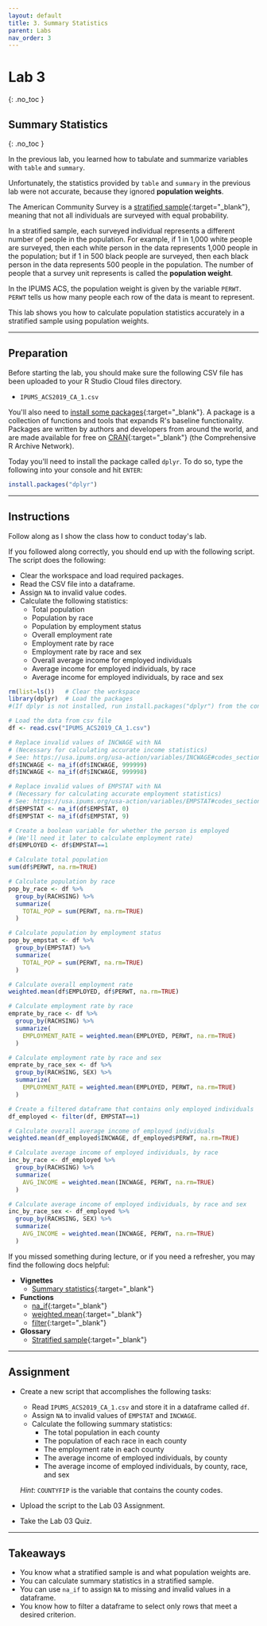 ```yaml
---
layout: default
title: 3. Summary Statistics
parent: Labs
nav_order: 3
---
```


# Lab 3
{: .no_toc }

## Summary Statistics
{: .no_toc }

In the previous lab, you learned how to tabulate and summarize variables with `table` and `summary`.

Unfortunately, the statistics provided by `table` and `summary` in the previous lab were not accurate, because they ignored **population weights**.

The American Community Survey is a [stratified sample](/docs/glossary/stratified-sample){:target="_blank"}, meaning that not all individuals are surveyed with equal probability.

In a stratified sample, each surveyed individual represents a different number of people in the population. For example, if 1 in 1,000 white people are surveyed, then each white person in the data represents 1,000 people in the population; but if 1 in 500 black people are surveyed, then each black person in the data represents 500 people in the population. The number of people that a survey unit represents is called the **population weight**.

In the IPUMS ACS, the population weight is given by the variable `PERWT`. `PERWT` tells us how many people each row of the data is meant to represent.

This lab shows you how to calculate population statistics accurately in a stratified sample using population weights.

---

## Preparation

Before starting the lab, you should make sure the following CSV file has been uploaded to your R Studio Cloud files directory.

- `IPUMS_ACS2019_CA_1.csv`

You'll also need to [install some packages](/docs/vignettes/installing-packages){:target="_blank"}. A package is a collection of functions and tools that expands R's baseline functionality. Packages are written by authors and developers from around the world, and are made available for free on [CRAN](https://cran.r-project.org/){:target="_blank"} (the Comprehensive R Archive Network).

Today you'll need to install the package called `dplyr`. To do so, type the following into your console and hit `ENTER`:

```r
install.packages("dplyr")
```

---

## Instructions

Follow along as I show the class how to conduct today's lab. 

If you followed along correctly, you should end up with the following script. The script does the following:
- Clear the workspace and load required packages.
- Read the CSV file into a dataframe.
- Assign `NA` to invalid value codes.
- Calculate the following statistics:
	- Total population
	- Population by race
	- Population by employment status
	- Overall employment rate
	- Employment rate by race
	- Employment rate by race and sex
	- Overall average income for employed individuals
	- Average income for employed individuals, by race
	- Average income for employed individuals, by race and sex

```r
rm(list=ls())   # Clear the workspace
library(dplyr)  # Load the packages
#(If dplyr is not installed, run install.packages("dplyr") from the console first)

# Load the data from csv file
df <- read.csv("IPUMS_ACS2019_CA_1.csv")

# Replace invalid values of INCWAGE with NA
# (Necessary for calculating accurate income statistics)
# See: https://usa.ipums.org/usa-action/variables/INCWAGE#codes_section
df$INCWAGE <- na_if(df$INCWAGE, 999999)
df$INCWAGE <- na_if(df$INCWAGE, 999998)

# Replace invalid values of EMPSTAT with NA
# (Necessary for calculating accurate employment statistics)
# See: https://usa.ipums.org/usa-action/variables/EMPSTAT#codes_section
df$EMPSTAT <- na_if(df$EMPSTAT, 0)
df$EMPSTAT <- na_if(df$EMPSTAT, 9)

# Create a boolean variable for whether the person is employed
# (We'll need it later to calculate employment rate)
df$EMPLOYED <- df$EMPSTAT==1

# Calculate total population
sum(df$PERWT, na.rm=TRUE)

# Calculate population by race
pop_by_race <- df %>%
  group_by(RACHSING) %>%
  summarize(
    TOTAL_POP = sum(PERWT, na.rm=TRUE)
  )

# Calculate population by employment status
pop_by_empstat <- df %>%
  group_by(EMPSTAT) %>% 
  summarize(
    TOTAL_POP = sum(PERWT, na.rm=TRUE)
  )

# Calculate overall employment rate
weighted.mean(df$EMPLOYED, df$PERWT, na.rm=TRUE)

# Calculate employment rate by race
emprate_by_race <- df %>%
  group_by(RACHSING) %>%
  summarize(
    EMPLOYMENT_RATE = weighted.mean(EMPLOYED, PERWT, na.rm=TRUE)
  )

# Calculate employment rate by race and sex
emprate_by_race_sex <- df %>%
  group_by(RACHSING, SEX) %>% 
  summarize(
    EMPLOYMENT_RATE = weighted.mean(EMPLOYED, PERWT, na.rm=TRUE)
  )

# Create a filtered dataframe that contains only employed individuals
df_employed <- filter(df, EMPSTAT==1)

# Calculate overall average income of employed individuals
weighted.mean(df_employed$INCWAGE, df_employed$PERWT, na.rm=TRUE)

# Calculate average income of employed individuals, by race
inc_by_race <- df_employed %>%
  group_by(RACHSING) %>%
  summarize(
    AVG_INCOME = weighted.mean(INCWAGE, PERWT, na.rm=TRUE)
  )

# Calculate average income of employed individuals, by race and sex
inc_by_race_sex <- df_employed %>%
  group_by(RACHSING, SEX) %>% 
  summarize(
    AVG_INCOME = weighted.mean(INCWAGE, PERWT, na.rm=TRUE)
  )
```

If you missed something during lecture, or if you need a refresher, you may find the following docs helpful:

- **Vignettes**
	- [Summary statistics](/docs/vignettes/summary-statistics){:target="_blank"}
- **Functions**
	- [na_if](/docs/functions/na_if){:target="_blank"}
	- [weighted.mean](/docs/functions/weighted-mean){:target="_blank"}
	- [filter](/docs/functions/filter){:target="_blank"}
- **Glossary**
	- [Stratified sample](/docs/glossary/stratified-sample){:target="_blank"}

---

## Assignment

- Create a new script that accomplishes the following tasks:
	- Read `IPUMS_ACS2019_CA_1.csv` and store it in a dataframe called `df`.
	- Assign `NA` to invalid values of `EMPSTAT` and `INCWAGE`.
	- Calculate the following summary statistics:
		- The total population in each county
		- The population of each race in each county
		- The employment rate in each county
		- The average income of employed individuals, by county
		- The average income of employed individuals, by county, race, and sex
	
	*Hint*: `COUNTYFIP` is the variable that contains the county codes.

- Upload the script to the Lab 03 Assignment.

- Take the Lab 03 Quiz.

---

## Takeaways

- You know what a stratified sample is and what population weights are.
- You can calculate summary statistics in a stratified sample.
- You can use `na_if` to assign `NA` to missing and invalid values in a dataframe.
- You know how to filter a dataframe to select only rows that meet a desired criterion.